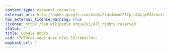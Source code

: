 ```yaml
---
content_type: external-resource
external_url: http://books.google.com/books?id=4mmoZFtCpuoC&pg=PAfrontcover
has_external_license_warning: true
license: https://en.wikipedia.org/wiki/All_rights_reserved
status: ''
title: Google Books
uid: f7b59ce4-add2-4a4c-b741-181f4bdc24cc
wayback_url: ''
---
```

